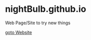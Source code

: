 # nightBulb.github.io

Web Page/Site to try new things

[goto Website](https://nightbulb.github.io)
